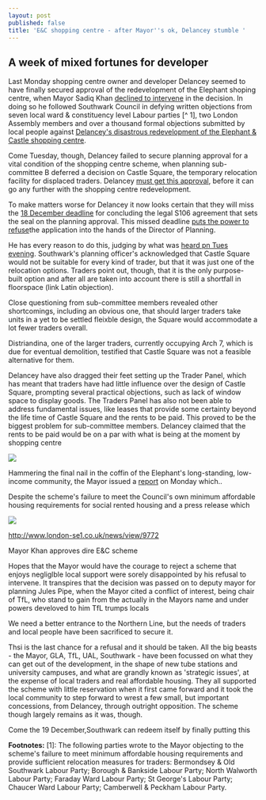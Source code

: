 ```yaml
---
layout: post
published: false
title: 'E&C shopping centre - after Mayor''s ok, Delancey stumble '
---
```

## A week of mixed fortunes for developer

Last Monday shopping centre owner and developer Delancey seemed to have finally secured approval of the redevelopment of the Elephant shoping centre, when Mayor Sadiq Khan [declined to intervene](https://www.docdroid.net/njfeOJz/3654.pdf#page=23) in the decision.  In doing so he followed Southwark Council in defying written objections from seven local ward & constituency level Labour parties [^ 1], two London Assembly members and over a thousand formal objections submitted by local people against [Delancey's disastrous redevelopment of the Elephant & Castle shopping centre](http://35percent.org/shopping-centre).

Come Tuesday, though, Delancey failed to secure planning approval for a vital condition of the shopping centre scheme, when planning sub-committee B deferred a decision on Castle Square, the temporary relocation facility for displaced traders.  Delancey [must get this approval](http://moderngov.southwark.gov.uk/mgAi.aspx?ID=49413), before it can go any further with the shopping centre redevelopment.

To make matters worse for Delancey it now looks certain that they will miss the [18 December deadline](http://moderngov.southwark.gov.uk/mgAi.aspx?ID=49413) for concluding the legal S106 agreement that sets the seal on the planning approval. This missed deadline [puts the power to refuse](http://moderngov.southwark.gov.uk/mgAi.aspx?ID=49413)the application into the hands of the Director of Planning.

He has every reason to do this, judging by what was [heard pn Tues evening](https://www.pscp.tv/w/1nAJEywMqObJL).  Southwark's planning officer's acknowledged that Castle Square would not be suitable for every kind of trader, but that it was just one of the relocation options. Traders point out, though, that it is the only purpose-built option and after all are taken into account there is still a shortfall in floorspace (link Latin objection).

Close questioning from sub-committee members revealed other shortcomings, including an obvious one, that should larger traders take units in a yet to be settled fleixble design, the Square would accommodate a lot fewer traders overall.

Distriandina, one of the larger traders, currently occupying Arch 7, which is due for eventual demolition, testified that Castle Square was not a feasible alternative for them. 

Delancey have also dragged their feet setting up the Trader Panel, which has meant that traders have had little influence over the design of Castle Square, prompting several practical objections, such as lack of window space to display goods.  The Traders Panel has also not been able to address fundamental issues, like leases that provide some certainty beyond the life time of Castle Square and the rents to be paid.  This proved to be the biggest problem for sub-committee members.  Delancey claimed that the rents to be paid would be on a par with what is being at the moment by shopping centre 

![](http://35percent.org/img/traderscompsk.jpeg)

Hammering the final nail in the coffin of the Elephant's long-standing, low-income community, the Mayor issued a [report](https://docdro.id/njfeOJz) on Monday which..

Despite the scheme's failure to meet the Council's own minimum affordable housing requirements for social rented housing  and a press release which

![](http://35percent.org/img/glastatement.jpg)

http://www.london-se1.co.uk/news/view/9772

Mayor Khan approves dire E&C scheme

Hopes that the Mayor would have the courage to reject a scheme that enjoys negliglble local support were sorely disappointed by his refusal to intervene.  It transpires that the decision was passed on to deputy mayor for planning Jules Pipe, when the Mayor cited a conflict of interest, being chair of TfL, who stand to gain from the  actually in the Mayors name and under powers develoved to him
TfL trumps locals

We need a better entrance to the Northern Line, but the needs of traders and local people have been sacrificed to secure it.

Thsi is the last chance for a refusal and it should be taken. All the big beasts - the Mayor, GLA, TfL, UAL, Southwark -  have been focussed on what they can get out of the development, in the shape of new tube stations and university campuses, and what are grandly known as 'strategic issues', at the expense of local traders and real affordable housing.  They all supported the scheme with little reservation when it first came forward and it took the local community to step forward to wrest a few small, but important concessions, from Delancey, through outright opposition.  The scheme though largely remains as it was, though.  

Come the 19 December,Southwark can redeem itself by finally putting this 

__Footnotes:__
[1]: The following parties wrote to the Mayor objecting to the scheme's failure to meet minimum affordable housing requirements and provide sufficient relocation measures for traders: Bermondsey & Old Southwark Labour Party; Borough & Bankside Labour Party; North Walworth Labour Party; Faraday Ward Labour Party; St George's Labour Party; Chaucer Ward Labour Party; Camberwell & Peckham Labour Party.

[^ 2]: Southwark's [planning policy](https://www.southwark.gov.uk/planning-and-building-control/planning-policy-and-transport-policy/supplementary-planning-documents-spd/spd-by-area?chapter=6) requires at least 35% affordable homes of which half social rent which would have provided circa 165 social rented homes. Delancey's scheme is providing only 116.

